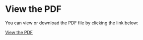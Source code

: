 # View the PDF

You can view or download the PDF file by clicking the link below:

[View the PDF](https://cdn.intra.42.fr/pdf/pdf/109736/en.subject.pdf)
